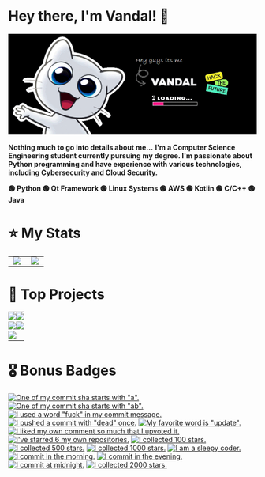 # Hey there, I'm **Vandal**! 👋

<p align="center">
  <img src="https://raw.githubusercontent.com/VandalByte/VandalByte/main/media/mee.gif" />
</p>

**Nothing much to go into details about me...**
**I'm a Computer Science Engineering student currently pursuing my degree. I'm passionate about Python programming and have experience with various technologies, including Cybersecurity and Cloud Security.**

**🟢 Python 🟢 Qt Framework 🟢 Linux Systems 🟢 AWS 🟢 Kotlin 🟢 C/C++ 🟢 Java**

# ⭐ My Stats
<div align="center">
  <table style="border-collapse: collapse;">
    <tr>
      <td style="padding: 0 10px;">
        <img src="https://github-readme-stats.vercel.app/api?username=VandalByte&show_icons=true&theme=chartreuse-dark&hide_border=true" />
      </td>
      <td style="padding: 0 10px;">
        <img src="https://github-readme-streak-stats.herokuapp.com/?user=VandalByte&theme=chartreuse-dark&hide_border=true" />
      </td>
    </tr>
  </table>
</div>


# 📗 Top Projects
<div align="center">
  <table style="border-collapse: collapse;">
    <tr>
      <td style="padding: 0; margin: 0;">
        <a href="https://github.com/VandalByte/dedsec-grub2-theme">
          <img src="https://github-readme-stats.vercel.app/api/pin/?username=VandalByte&repo=dedsec-grub2-theme&show_icons=true&theme=chartreuse-dark&hide_border=true" />
        </a>
      </td>
      <td style="padding: 0; margin: 0;">
        <a href="https://github.com/VandalByte/darkmatter-grub2-theme">
          <img src="https://github-readme-stats.vercel.app/api/pin/?username=VandalByte&repo=darkmatter-grub2-theme&show_icons=true&theme=chartreuse-dark&hide_border=true" />
        </a>
      </td>
    </tr>
    <tr>
      <td style="padding: 0; margin: 0;">
        <a href="https://github.com/VandalByte/grub-tweaks">
          <img src="https://github-readme-stats.vercel.app/api/pin/?username=VandalByte&repo=grub-tweaks&show_icons=true&theme=chartreuse-dark&hide_border=true" />
        </a>
      </td>
      <td style="padding: 0; margin: 0;">
        <a href="https://github.com/VandalByte/kality">
          <img src="https://github-readme-stats.vercel.app/api/pin/?username=VandalByte&repo=kality&show_icons=true&theme=chartreuse-dark&hide_border=true" />
        </a>
      </td>
    </tr>
    <tr>
      <td style="padding: 0; margin: 0;">
        <a href="https://github.com/VandalByte/snapbooth">
          <img src="https://github-readme-stats.vercel.app/api/pin/?username=VandalByte&repo=snapbooth&show_icons=true&theme=chartreuse-dark&hide_border=true" />
        </a>
      </td>
    </tr>
  </table>
</div>


# 🎖️ Bonus Badges
<!-- my-badges start -->
<a href="my-badges/a-commit.md"><img src="https://my-badges.github.io/my-badges/a-commit.png" alt="One of my commit sha starts with &quot;a&quot;." title="One of my commit sha starts with &quot;a&quot;." width="64"></a>
<a href="my-badges/ab-commit.md"><img src="https://my-badges.github.io/my-badges/ab-commit.png" alt="One of my commit sha starts with &quot;ab&quot;." title="One of my commit sha starts with &quot;ab&quot;." width="64"></a>
<a href="my-badges/bad-words.md"><img src="https://my-badges.github.io/my-badges/bad-words.png" alt="I used a word &quot;fuck&quot; in my commit message." title="I used a word &quot;fuck&quot; in my commit message." width="64"></a>
<a href="my-badges/dead-commit.md"><img src="https://my-badges.github.io/my-badges/dead-commit.png" alt="I pushed a commit with &quot;dead&quot; once." title="I pushed a commit with &quot;dead&quot; once." width="64"></a>
<a href="my-badges/favorite-word.md"><img src="https://my-badges.github.io/my-badges/favorite-word.png" alt="My favorite word is &quot;update&quot;." title="My favorite word is &quot;update&quot;." width="64"></a>
<a href="my-badges/self-upvote.md"><img src="https://my-badges.github.io/my-badges/self-upvote.png" alt="I liked my own comment so much that I upvoted it." title="I liked my own comment so much that I upvoted it." width="64"></a>
<a href="my-badges/self-star.md"><img src="https://my-badges.github.io/my-badges/self-star.png" alt="I&apos;ve starred 6 my own repositories." title="I&apos;ve starred 6 my own repositories." width="64"></a>
<a href="my-badges/stars-100.md"><img src="https://my-badges.github.io/my-badges/stars-100.png" alt="I collected 100 stars." title="I collected 100 stars." width="64"></a>
<a href="my-badges/stars-500.md"><img src="https://my-badges.github.io/my-badges/stars-500.png" alt="I collected 500 stars." title="I collected 500 stars." width="64"></a>
<a href="my-badges/stars-1000.md"><img src="https://my-badges.github.io/my-badges/stars-1000.png" alt="I collected 1000 stars." title="I collected 1000 stars." width="64"></a>
<a href="my-badges/sleepy-coder.md"><img src="https://my-badges.github.io/my-badges/sleepy-coder.png" alt="I am a sleepy coder." title="I am a sleepy coder." width="64"></a>
<a href="my-badges/morning-commits.md"><img src="https://my-badges.github.io/my-badges/morning-commits.png" alt="I commit in the morning." title="I commit in the morning." width="64"></a>
<a href="my-badges/evening-commits.md"><img src="https://my-badges.github.io/my-badges/evening-commits.png" alt="I commit in the evening." title="I commit in the evening." width="64"></a>
<a href="my-badges/midnight-commits.md"><img src="https://my-badges.github.io/my-badges/midnight-commits.png" alt="I commit at midnight." title="I commit at midnight." width="64"></a>
<a href="my-badges/stars-2000.md"><img src="https://my-badges.github.io/my-badges/stars-2000.png" alt="I collected 2000 stars." title="I collected 2000 stars." width="64"></a>
<!-- my-badges end -->
